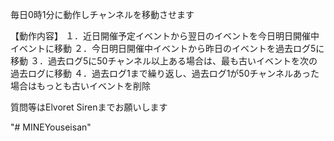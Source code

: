 毎日0時1分に動作しチャンネルを移動させます

【動作内容】
１．近日開催予定イベントから翌日のイベントを今日明日開催中イベントに移動
２．今日明日開催中イベントから昨日のイベントを過去ログ5に移動
３．過去ログ5に50チャンネル以上ある場合は、最も古いイベントを次の過去ログに移動
４．過去ログ1まで繰り返し、過去ログ1が50チャンネルあった場合はもっとも古いイベントを削除

質問等はElvoret Sirenまでお願いします

"# MINEYouseisan" 
